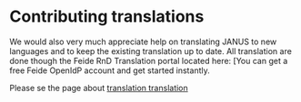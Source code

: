 # Contributing translations
We would also very much appreciate help on translating JANUS to new languages and to keep the existing translation up to date. All translation are done though the Feide RnD Translation portal located here: [You can get a free Feide OpenIdP account and get started instantly.

Please se the page about [translation translation](https://translation.rnd.feide.no/].)
